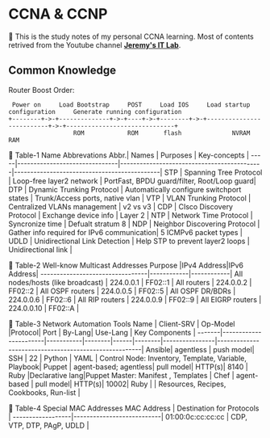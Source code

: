 # CCNA & CCNP

📢 This is the study notes of my personal CCNA learning. Most of contents retrived from the Youtube channel **[Jeremy's IT Lab](https://www.youtube.com/c/JeremysITLab)**. 

## Common Knowledge
Router Boost Order:
```
 Power on     Load Bootstrap     POST     Load IOS     Load startup configuration     Generate running configuration
+--------+->-+--------------+->-+----+->-+--------+->-+--------------------------+->-+------------------------------+
                  ROM            ROM       flash              NVRAM                              RAM
```

📎 Table-1 Name Abbrevations
Abbr.| Names                         | Purposes                                   | Key-concepts                                |
-----|-------------------------------|--------------------------------------------|---------------------------------------------|
STP  | Spanning Tree Protocol        | Loop-free layer2 network                   | PortFast, BPDU guard/filter, Root/Loop guard|
DTP  | Dynamic Trunking Protocol     | Automatically configure switchport states  | Trunk/Access ports, native vlan |
VTP  | VLAN Trunking Protocol        | Centralized VLANs management               | v2 vs v3            |
CDP  | CIsco Discovery Protocol      | Exchange device info                       | Layer 2               |
NTP  | Network Time Protocol         | Syncronize time                            | Defualt stratum 8     |
NDP  | Neighbor Discovering Protocol | Gather info required for IPv6 communication| 5 ICMPv6 packet types |
UDLD | Unidirectional Link Detection | Help STP to prevent layer2 loops           | Unidirectional link |

📎 Table-2 Well-know Multicast Addresses
Purpose                          |IPv4 Address|IPv6 Address|
---------------------------------|------------|------------|
All nodes/hosts (like broadcast) | 224.0.0.1  | FF02::1    |
All routers                      | 224.0.0.2  | FF02::2    |
All OSPF routers                 | 224.0.0.5  | FF02::5    |
All OSPF DR/BDRs                 | 224.0.0.6  | FF02::6    |
All RIP routers                  | 224.0.0.9  | FF02::9    |
All EIGRP routers                | 224.0.0.10 | FF02::A    |

📎 Table-3 Network Automation Tools
Name   | Client-SRV            | Op-Model  |Protocol| Port | By-Lang| Use-Lang       | Key Components                                       |
-------|-----------------------|-----------|--------|------|--------|----------------|------------------------------------------------------|
Ansible| agentless             | push model| SSH    | 22   | Python | YAML           | Control Node: Inventory, Template, Variable, Playbook|
Puppet | agent-based; agentless| pull model| HTTP(s)| 8140 | Ruby   |Declarative lang|Puppet Master: Manifest , Templates                   |
Chef   | agent-based           | pull model| HTTP(s)| 10002| Ruby   |                | Resources, Recipes, Cookbooks, Run-list              |

📎 Table-4 Special MAC Addresses
MAC Address       | Destination for Protocols |
------------------|---------------------------|
01:00:0c:cc:cc:cc | CDP, VTP, DTP, PAgP, UDLD |
